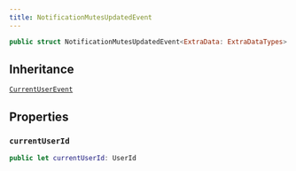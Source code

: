 ```yaml
---
title: NotificationMutesUpdatedEvent
---
```


``` swift
public struct NotificationMutesUpdatedEvent<ExtraData: ExtraDataTypes>: CurrentUserEvent 
```

## Inheritance

[`CurrentUserEvent`](../current-user-event)

## Properties

### `currentUserId`

``` swift
public let currentUserId: UserId
```
